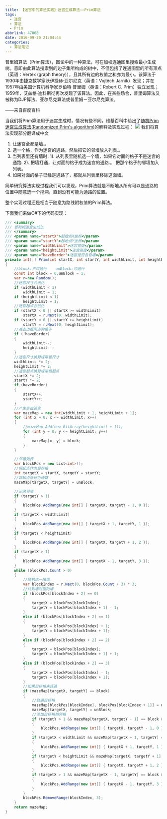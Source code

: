 ```yaml
---
title: 【迷宫中的算法实践】迷宫生成算法——Prim算法
tags:
  - 迷宫
  - 算法
  - Prim
abbrlink: 47068
date: 2016-09-20 21:04:44
categories:
  - 算法笔记
---
```

  普里姆算法（Prim算法），图论中的一种算法，可在加权连通图里搜索最小生成树。意即由此算法搜索到的边子集所构成的树中，不但包括了连通图里的所有顶点（英语：Vertex (graph theory)），且其所有边的权值之和亦为最小。该算法于1930年由捷克数学家沃伊捷赫·亚尔尼克（英语：Vojtěch Jarník）发现；并在1957年由美国计算机科学家罗伯特·普里姆（英语：Robert C. Prim）独立发现；1959年，艾兹格·迪科斯彻再次发现了该算法。因此，在某些场合，普里姆算法又被称为DJP算法、亚尔尼克算法或普里姆－亚尔尼克算法。

——来自百度百科
<!-- more -->
当我们将Prim算法用于迷宫生成时，情况有些不同，维基百科中给出了[随机Prim迷宫生成算法(Randomized Prim's algorithm)](https://en.wikipedia.org/wiki/Prim%27s_algorithm)的解释及实现过程：
![](http://qiniucdn.wayneshao.com/20180218224344/20180218104613142.png)
我们将算法实现部分翻译成中文 
1. 让迷宫全都是墙.。
2. 选一个格，作为迷宫的通路，然后把它的邻墙放入列表.。
3. 当列表里还有墙时:
    1). 从列表里随机选一个墙，如果它对面的格子不是迷宫的通路:
    2). 把墙打通，让对面的格子成为迷宫的通路.。
把那个格子的邻墙加入列表。
4. 如果对面的格子已经是通路了，那就从列表里移除这面墙。


简单研究算法实现过程我们可以发现，Prim算法就是不断地从所有可以是通路的位置中随意选一个挖洞，直到没有可能为通路的位置。

 整个实现过程还是相当于随意为路线附权值的Prim算法。

下面我们来做C#下的代码实现：
```csharp
/// <summary>
/// 普利姆迷宫生成法
/// </summary>
/// <param name="startX">起始点X坐标</param>
/// <param name="startY">起始点Y坐标</param>
/// <param name="widthLimit">迷宫宽度</param>
/// <param name="heightLimit">迷宫高度</param>
/// <param name="haveBorder">迷宫是否含有墙</param>
private int[,] Prim(int startX, int startY, int widthLimit, int heightLimit,bool haveBorder)
{
    //block:不可通行    unBlock:可通行
    const int block = 0,unBlock = 1;
    var r=new Random();
    //迷宫尺寸合法化
    if (widthLimit < 1)
        widthLimit = 1;
    if (heightLimit < 1)
        heightLimit = 1;
    //迷宫起点合法化
    if (startX < 0 || startX >= widthLimit)
        startX = r.Next(0, widthLimit);
    if (startY < 0 || startY >= heightLimit)
        startY = r.Next(0, heightLimit);
    //减去边框所占的格子
    if (!haveBorder)
    {
        widthLimit--;
        heightLimit--;
    }
    //迷宫尺寸换算成带墙尺寸
    widthLimit *= 2;
    heightLimit *= 2;
    //迷宫起点换算成带墙起点
    startX *= 2;
    startY *= 2;
    if (haveBorder)
    {
        startX++;
        startY++;
    }
    //产生空白迷宫
    var mazeMap = new int[widthLimit + 1, heightLimit + 1];
    for (int x = 0; x <= widthLimit; x++)
    {
        //mazeMap.Add(new BitArray(heightLimit + 1));
        for (int y = 0; y <= heightLimit; y++)
        {
            mazeMap[x, y] = block;
        }
    }

    //邻墙列表
    var blockPos = new List<int>();
    //将起点作为目标格
    int targetX = startX, targetY = startY;
    //将起点标记为通路
    mazeMap[targetX, targetY] = unBlock;

    //记录邻墙
    if (targetY > 1)
    {
        blockPos.AddRange(new int[] { targetX, targetY - 1, 0 });
    }
    if (targetX < widthLimit)
    {
        blockPos.AddRange(new int[] { targetX + 1, targetY, 1 });
    }
    if (targetY < heightLimit)
    {
        blockPos.AddRange(new int[] { targetX, targetY + 1, 2 });
    }
    if (targetX > 1)
    {
        blockPos.AddRange(new int[] { targetX - 1, targetY, 3 });
    }
    while (blockPos.Count > 0)
    {
        //随机选一堵墙
        var blockIndex = r.Next(0, blockPos.Count / 3) * 3;
        //找到墙对面的墙
        if (blockPos[blockIndex + 2] == 0)
        {
            targetX = blockPos[blockIndex];
            targetY = blockPos[blockIndex + 1] - 1;
        }
        else if (blockPos[blockIndex + 2] == 1)
        {
            targetX = blockPos[blockIndex] + 1;
            targetY = blockPos[blockIndex + 1];
        }
        else if (blockPos[blockIndex + 2] == 2)
        {
            targetX = blockPos[blockIndex];
            targetY = blockPos[blockIndex + 1] + 1;
        }
        else if (blockPos[blockIndex + 2] == 3)
        {
            targetX = blockPos[blockIndex] - 1;
            targetY = blockPos[blockIndex + 1];
        }
        //如果目标格未连通
        if (mazeMap[targetX, targetY] == block)
        {
            //联通目标格
            mazeMap[blockPos[blockIndex], blockPos[blockIndex + 1]] = unBlock;
            mazeMap[targetX, targetY] = unBlock;
            //添加目标格相邻格
            if (targetY > 1 && mazeMap[targetX, targetY - 1] == block && mazeMap[targetX, targetY - 2] == block)
            {
                blockPos.AddRange(new int[] { targetX, targetY - 1, 0 });
            }
            if (targetX < widthLimit && mazeMap[targetX + 1, targetY] == block && mazeMap[targetX + 2, targetY] == block)
            {
                blockPos.AddRange(new int[] { targetX + 1, targetY, 1 });
            }
            if (targetY < heightLimit && mazeMap[targetX, targetY + 1] == block && mazeMap[targetX, targetY + 2] == block)
            {
                blockPos.AddRange(new int[] { targetX, targetY + 1, 2 });
            }
            if (targetX > 1 && mazeMap[targetX - 1, targetY] == block && mazeMap[targetX - 1, targetY] == block)
            {
                blockPos.AddRange(new int[] { targetX - 1, targetY, 3 });
            }
        }
        blockPos.RemoveRange(blockIndex, 3);
    }
    return mazeMap;
}
```